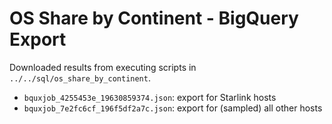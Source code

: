 # OS Share by Continent - BigQuery Export

Downloaded results from executing scripts in `../../sql/os_share_by_continent`.

* `bquxjob_4255453e_19630859374.json`: export for Starlink hosts
* `bquxjob_7e2fc6cf_196f5df2a7c.json`: export for (sampled) all other hosts
